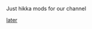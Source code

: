 Just hikka mods for our channel 

[later](https://github.com/IgorVasilekIV/zalupa-modules/blob/main/TODO.md)
